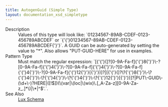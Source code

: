 ```yaml
---
title: AutogenGuid (Simple Type)
layout: documentation_xsd_simpletype
---
```

<dl>
  <dt>Description</dt>
  <dd>Values of this type will look like: `01234567-89AB-CDEF-0123-456789ABCDEF` or `{'{'}01234567-89AB-CDEF-0123-456789ABCDEF{'}'}`. A GUID can be auto-generated by setting the value to "*". Also allows "PUT-GUID-HERE" for use in examples.</dd>
  <dt>Pattern Type</dt>
  <dd>Must match the regular expression: `[{'{'}(]?[0-9A-Fa-f]{'{'}8{'}'}\-?[0-9A-Fa-f]{'{'}4{'}'}\-?[0-9A-Fa-f]{'{'}4{'}'}\-?[0-9A-Fa-f]{'{'}4{'}'}\-?[0-9A-Fa-f]{'{'}12{'}'}[{'}'})]?|[{'{'}(]?\?{'{'}8{'}'}\-\?{'{'}4{'}'}\-\?{'{'}4{'}'}\-\?{'{'}4{'}'}\-\?{'{'}12{'}'}[{'}'})]?|PUT\-GUID\-(\d+\-)?HERE|([!$])(\(var|\(loc|\(wix)\.[_A-Za-z][0-9A-Za-z_.]*\)|\*|^$'.`.</dd>
  <dt>See Also</dt>
  <dd>
    <a href="../">Lux Schema</a>
  </dd>
</dl>
